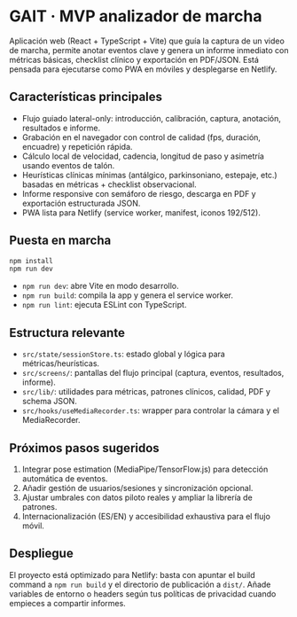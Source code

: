 ﻿# GAIT · MVP analizador de marcha

Aplicación web (React + TypeScript + Vite) que guía la captura de un video de marcha, permite anotar eventos clave y genera un informe inmediato con métricas básicas, checklist clínico y exportación en PDF/JSON. Está pensada para ejecutarse como PWA en móviles y desplegarse en Netlify.

## Características principales

- Flujo guiado lateral-only: introducción, calibración, captura, anotación, resultados e informe.
- Grabación en el navegador con control de calidad (fps, duración, encuadre) y repetición rápida.
- Cálculo local de velocidad, cadencia, longitud de paso y asimetría usando eventos de talón.
- Heurísticas clínicas mínimas (antálgico, parkinsoniano, estepaje, etc.) basadas en métricas + checklist observacional.
- Informe responsive con semáforo de riesgo, descarga en PDF y exportación estructurada JSON.
- PWA lista para Netlify (service worker, manifest, iconos 192/512).

## Puesta en marcha

```bash
npm install
npm run dev
```

- `npm run dev`: abre Vite en modo desarrollo.
- `npm run build`: compila la app y genera el service worker.
- `npm run lint`: ejecuta ESLint con TypeScript.

## Estructura relevante

- `src/state/sessionStore.ts`: estado global y lógica para métricas/heurísticas.
- `src/screens/`: pantallas del flujo principal (captura, eventos, resultados, informe).
- `src/lib/`: utilidades para métricas, patrones clínicos, calidad, PDF y schema JSON.
- `src/hooks/useMediaRecorder.ts`: wrapper para controlar la cámara y el MediaRecorder.

## Próximos pasos sugeridos

1. Integrar pose estimation (MediaPipe/TensorFlow.js) para detección automática de eventos.
2. Añadir gestión de usuarios/sesiones y sincronización opcional.
3. Ajustar umbrales con datos piloto reales y ampliar la librería de patrones.
4. Internacionalización (ES/EN) y accesibilidad exhaustiva para el flujo móvil.

## Despliegue

El proyecto está optimizado para Netlify: basta con apuntar el build command a `npm run build` y el directorio de publicación a `dist/`. Añade variables de entorno o headers según tus políticas de privacidad cuando empieces a compartir informes.
